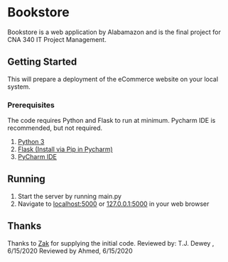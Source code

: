 # Bookstore
Bookstore is a web application by Alabamazon and is the final project for CNA 340 IT Project Management.
  
## Getting Started ##
This will prepare a deployment of the eCommerce website on your local system.

### Prerequisites
The code requires Python and Flask to run at minimum. Pycharm IDE is recommended, but not required.
1. [Python 3](https://www.python.org/downloads/)
2. [Flask (Install via Pip in Pycharm)](https://rtc.instructure.com/courses/1755810/assignments/15651217?module_item_id=35510850)
3. [PyCharm IDE](https://www.jetbrains.com/pycharm/download/#section=windows)

## Running ##
1. Start the server by running main.py
2. Navigate to [localhost:5000](http://localhost:5000) or [127.0.0.1:5000](http://127.0.0.1:5000) in your web browser

## Thanks
Thanks to [Zak](https://github.com/RTCedu) for supplying the initial code.
Reviewed by: T.J. Dewey , 6/15/2020
Reviewed by Ahmed, 6/15/2020
